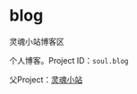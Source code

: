 # blog

灵魂小站博客区

个人博客。Project ID：`soul.blog`

父Project：[灵魂小站](https://gtihub.com/DGCK81LNN/dgck81lnn.github.io)

